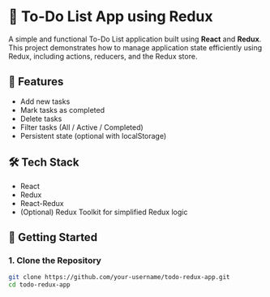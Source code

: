 # 📝 To-Do List App using Redux

A simple and functional To-Do List application built using **React** and **Redux**. This project demonstrates how to manage application state efficiently using Redux, including actions, reducers, and the Redux store.

## 🔧 Features
- Add new tasks
- Mark tasks as completed
- Delete tasks
- Filter tasks (All / Active / Completed)
- Persistent state (optional with localStorage)

## 🛠 Tech Stack
- React
- Redux
- React-Redux
- (Optional) Redux Toolkit for simplified Redux logic

## 🚀 Getting Started

### 1. Clone the Repository
```bash
git clone https://github.com/your-username/todo-redux-app.git
cd todo-redux-app
